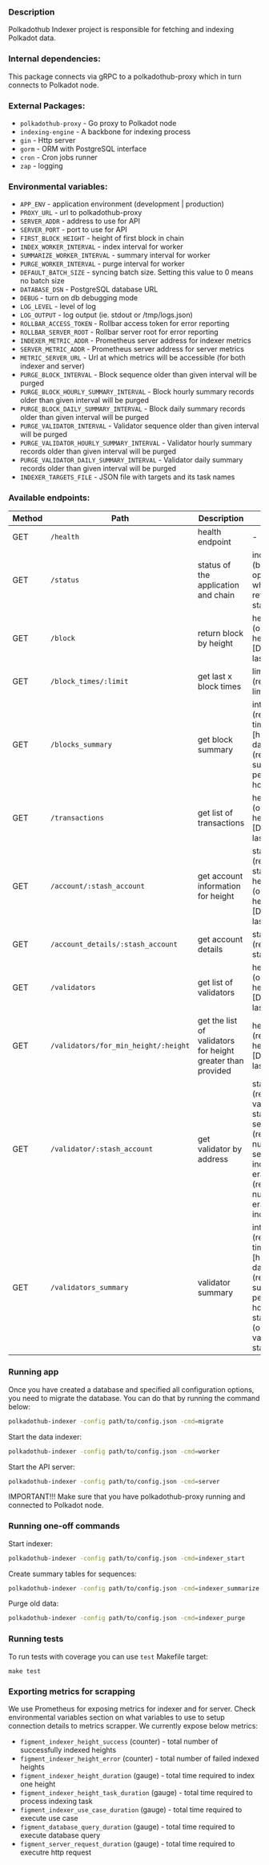 ### Description

Polkadothub Indexer project is responsible for fetching and indexing Polkadot data.

### Internal dependencies:
This package connects via gRPC to a polkadothub-proxy which in turn connects to Polkadot node.

### External Packages:
* `polkadothub-proxy` - Go proxy to Polkadot node
* `indexing-engine` - A backbone for indexing process
* `gin` - Http server
* `gorm` - ORM with PostgreSQL interface
* `cron` - Cron jobs runner
* `zap` - logging 

### Environmental variables:

* `APP_ENV` - application environment (development | production) 
* `PROXY_URL` - url to polkadothub-proxy
* `SERVER_ADDR` - address to use for API
* `SERVER_PORT` - port to use for API
* `FIRST_BLOCK_HEIGHT` - height of first block in chain
* `INDEX_WORKER_INTERVAL` - index interval for worker
* `SUMMARIZE_WORKER_INTERVAL` - summary interval for worker
* `PURGE_WORKER_INTERVAL` - purge interval for worker
* `DEFAULT_BATCH_SIZE` - syncing batch size. Setting this value to 0 means no batch size
* `DATABASE_DSN` - PostgreSQL database URL
* `DEBUG` - turn on db debugging mode
* `LOG_LEVEL` - level of log
* `LOG_OUTPUT` - log output (ie. stdout or /tmp/logs.json)
* `ROLLBAR_ACCESS_TOKEN` - Rollbar access token for error reporting
* `ROLLBAR_SERVER_ROOT` - Rollbar server root for error reporting
* `INDEXER_METRIC_ADDR` - Prometheus server address for indexer metrics 
* `SERVER_METRIC_ADDR` - Prometheus server address for server metrics 
* `METRIC_SERVER_URL` - Url at which metrics will be accessible (for both indexer and server)
* `PURGE_BLOCK_INTERVAL` - Block sequence older than given interval will be purged
* `PURGE_BLOCK_HOURLY_SUMMARY_INTERVAL` - Block hourly summary records older than given interval will be purged
* `PURGE_BLOCK_DAILY_SUMMARY_INTERVAL` - Block daily summary records older than given interval will be purged
* `PURGE_VALIDATOR_INTERVAL` - Validator sequence older than given interval will be purged
* `PURGE_VALIDATOR_HOURLY_SUMMARY_INTERVAL` - Validator hourly summary records older than given interval will be purged
* `PURGE_VALIDATOR_DAILY_SUMMARY_INTERVAL` - Validator daily summary records older than given interval will be purged
* `INDEXER_TARGETS_FILE` - JSON file with targets and its task names 

### Available endpoints:

| Method | Path                                 | Description                                                 | Params                                                                                                                                                |
|--------|------------------------------------  |-------------------------------------------------------------|-------------------------------------------------------------------------------------------------------------------------------------------------------|
| GET    | `/health`                            | health endpoint                                             | -                                                                                                                                                     |
| GET    | `/status`                            | status of the application and chain                         | include_chain (bool, optional) -   when true, returns chain status                                                                                                                                             |
| GET    | `/block`                             | return block by height                                      | height (optional) - height [Default: 0 = last]                                                                                                        |
| GET    | `/block_times/:limit`                | get last x block times                                      | limit (required) - limit of blocks                                                                                                                    |
| GET    | `/blocks_summary`                    | get block summary                                           | interval (required) - time interval [hourly or daily] period (required) - summary period [ie. 24 hours]                                               |
| GET    | `/transactions`                      | get list of transactions                                    | height (optional) - height [Default: 0 = last]                                                                                                        |
| GET    | `/account/:stash_account`            | get account information for height                          | stash_account (required) - stash account  height (optional) - height [Default: 0 = last]                                                                  |
| GET    | `/account_details/:stash_account`    | get account details                                         | stash_account (required) - stash account                                                                                                                  |
| GET    | `/validators`                        | get list of validators                                      | height (optional) - height [Default: 0 = last]                                                                                                        |
| GET    | `/validators/for_min_height/:height` | get the list of validators for height greater than provided | height (required) - height [Default: 0 = last]                                                                                                        |
| GET    | `/validator/:stash_account`          | get validator by address                                    | stash_account (required) - validator's stash account    sessions_limit (required) - number of last sessions to include    eras_limit (required) - number of last eras to include                                                                                                      |
| GET    | `/validators_summary`                | validator summary                                           | interval (required) - time interval [hourly or daily] period (required) - summary period [ie. 24 hours]  stash_account (optional) - validator's stash account |

### Running app

Once you have created a database and specified all configuration options, you
need to migrate the database. You can do that by running the command below:

```bash
polkadothub-indexer -config path/to/config.json -cmd=migrate
```

Start the data indexer:

```bash
polkadothub-indexer -config path/to/config.json -cmd=worker
```

Start the API server:

```bash
polkadothub-indexer -config path/to/config.json -cmd=server
```

IMPORTANT!!! Make sure that you have polkadothub-proxy running and connected to Polkadot node.

### Running one-off commands

Start indexer:
```bash
polkadothub-indexer -config path/to/config.json -cmd=indexer_start
```

Create summary tables for sequences:
```bash
polkadothub-indexer -config path/to/config.json -cmd=indexer_summarize
```

Purge old data:
```bash
polkadothub-indexer -config path/to/config.json -cmd=indexer_purge
```

### Running tests

To run tests with coverage you can use `test` Makefile target:
```shell script
make test
```

### Exporting metrics for scrapping
We use Prometheus for exposing metrics for indexer and for server.
Check environmental variables section on what variables to use to setup connection details to metrics scrapper.
We currently expose below metrics:
* `figment_indexer_height_success` (counter) - total number of successfully indexed heights
* `figment_indexer_height_error` (counter) - total number of failed indexed heights
* `figment_indexer_height_duration` (gauge) - total time required to index one height
* `figment_indexer_height_task_duration` (gauge) - total time required to process indexing task 
* `figment_indexer_use_case_duration` (gauge) - total time required to execute use case 
* `figment_database_query_duration` (gauge) - total time required to execute database query 
* `figment_server_request_duration` (gauge) - total time required to executre http request 


